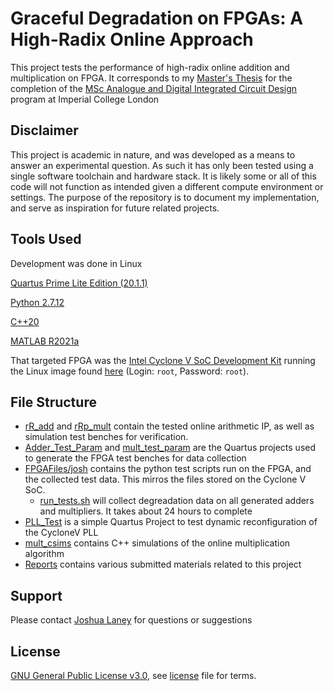 # Graceful Degradation on FPGAs: A High-Radix Online Approach

This project tests the performance of high-radix online addition and multiplication on FPGA. It corresponds to my [Master's Thesis](Reports/LaneyThesis.pdf) for the completion of the [MSc Analogue and Digital Integrated Circuit Design](http://www.imperial.ac.uk/study/pg/electrical-engineering/analogue-digital-circuit/) program at Imperial College London

## Disclaimer

This project is academic in nature, and was developed as a means to answer an experimental question. As such it has only been tested using a single software toolchain and hardware stack. It is likely some or all of this code will not function as intended given a different compute environment or settings. The purpose of the repository is to document my implementation, and serve as inspiration for future related projects.

## Tools Used
Development was done in Linux

[Quartus Prime Lite Edition (20.1.1)](https://imperialcollegelondon.app.box.com/s/2tj5vwxnfrpprtgjg2ns1expl8ipfv9q)

[Python 2.7.12](https://www.python.org/downloads/release/python-2712/)

[C++20](https://en.cppreference.com/w/cpp/20)

[MATLAB R2021a](https://uk.mathworks.com/products/new_products/latest_features.html)

That targeted FPGA was the [Intel Cyclone V SoC Development Kit](https://www.intel.com/content/www/us/en/programmable/products/boards_and_kits/dev-kits/altera/kit-cyclone-v-soc.html) running the Linux image found [here](https://imperialcollegelondon.app.box.com/s/2tj5vwxnfrpprtgjg2ns1expl8ipfv9q) (Login: `root`, Password: `root`).


## File Structure

* [rR_add](rRp_add) and [rRp_mult](rRp_mult) contain the tested online arithmetic IP, as well as simulation test benches for verification.
* [Adder_Test_Param](Adder_Test_Param) and [mult_test_param](mult_test_param) are the Quartus projects used to generate the FPGA test benches for data collection
* [FPGAFiles/josh](FPGAFiles/josh) contains the python test scripts run on the FPGA, and the collected test data. This mirros the files stored on the Cyclone V SoC.
  * [run_tests.sh](FPGAFiles/run_tests.sh) will collect degreadation data on all generated adders and multipliers. It takes about 24 hours to complete
* [PLL_Test](PLL_Test) is a simple Quartus Project to test dynamic reconfiguration of the CycloneV PLL
* [mult_csims](mult_csims) contains C++ simulations of the online multiplication algorithm
* [Reports](Reports) contains various submitted materials related to this project  



## Support

Please contact [Joshua Laney](mailto:josh.laney20@imperial.ac.uk) for questions or suggestions

## License
[GNU General Public License v3.0](https://www.gnu.org/licenses/gpl-3.0.en.html), see [license](LICENSE.txt) file for terms.